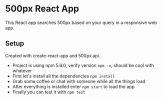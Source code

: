 # 500px React App

This React app searches 500px based on your query in a responsive web app.

## Setup

Created with create-react-app and 500px api.

* Project is using npm 5.6.0, verify version `npm -v`, should be cool with whatever
* First let's install all the dependencies `npm install`
* Grab some coffee or chat with someone while all the things load
* After everything is installed enter `npm start` to load the app
* Finally you can test it with `npm test`